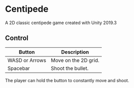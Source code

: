 # Centipede
A 2D classic centipede game created with Unity 2019.3

## Control
Button | Description
------------- | -------------
WASD or Arrows | Move on the 2D grid.
Spacebar | Shoot the bullet.

The player can hold the button to constantly move and shoot.
